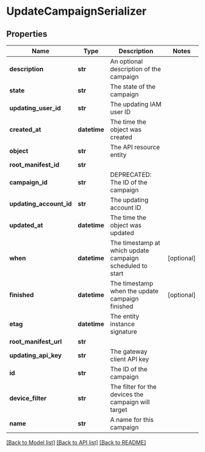 # UpdateCampaignSerializer

## Properties
Name | Type | Description | Notes
------------ | ------------- | ------------- | -------------
**description** | **str** | An optional description of the campaign | 
**state** | **str** | The state of the campaign | 
**updating_user_id** | **str** | The updating IAM user ID | 
**created_at** | **datetime** | The time the object was created | 
**object** | **str** | The API resource entity | 
**root_manifest_id** | **str** |  | 
**campaign_id** | **str** | DEPRECATED: The ID of the campaign | 
**updating_account_id** | **str** | The updating account ID | 
**updated_at** | **datetime** | The time the object was updated | 
**when** | **datetime** | The timestamp at which update campaign scheduled to start | [optional] 
**finished** | **datetime** | The timestamp when the update campaign finished | [optional] 
**etag** | **datetime** | The entity instance signature | 
**root_manifest_url** | **str** |  | 
**updating_api_key** | **str** | The gateway client API key | 
**id** | **str** | The ID of the campaign | 
**device_filter** | **str** | The filter for the devices the campaign will target | 
**name** | **str** | A name for this campaign | 

[[Back to Model list]](../README.md#documentation-for-models) [[Back to API list]](../README.md#documentation-for-api-endpoints) [[Back to README]](../README.md)


